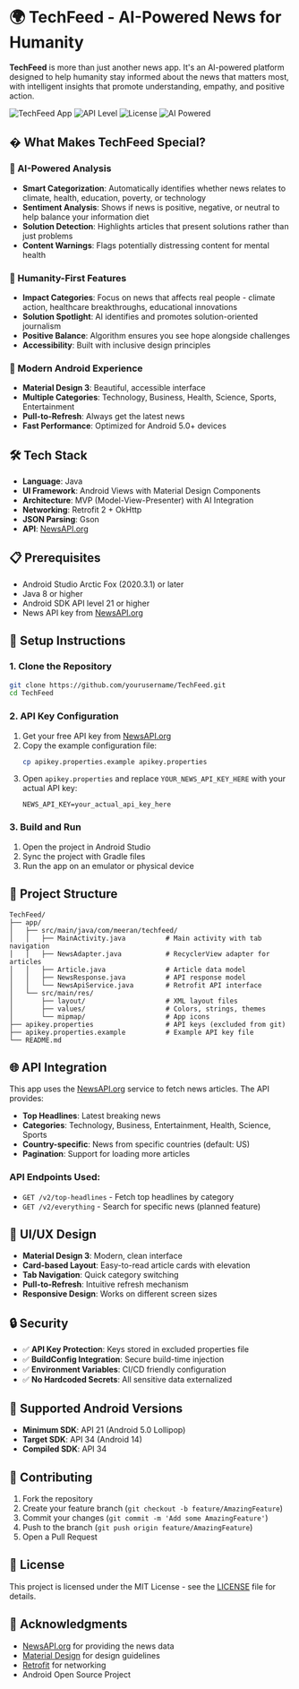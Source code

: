 # 🌍 TechFeed - AI-Powered News for Humanity

**TechFeed** is more than just another news app. It's an AI-powered platform designed to help humanity stay informed about the news that matters most, with intelligent insights that promote understanding, empathy, and positive action.

![TechFeed App](https://img.shields.io/badge/Platform-Android-green.svg)
![API Level](https://img.shields.io/badge/API-21%2B-brightgreen.svg)
![License](https://img.shields.io/badge/License-MIT-blue.svg)
![AI Powered](https://img.shields.io/badge/AI-Powered-purple.svg)

## � What Makes TechFeed Special?

### 🤖 AI-Powered Analysis
- **Smart Categorization**: Automatically identifies whether news relates to climate, health, education, poverty, or technology
- **Sentiment Analysis**: Shows if news is positive, negative, or neutral to help balance your information diet
- **Solution Detection**: Highlights articles that present solutions rather than just problems
- **Content Warnings**: Flags potentially distressing content for mental health

### 🌟 Humanity-First Features
- **Impact Categories**: Focus on news that affects real people - climate action, healthcare breakthroughs, educational innovations
- **Solution Spotlight**: AI identifies and promotes solution-oriented journalism
- **Positive Balance**: Algorithm ensures you see hope alongside challenges
- **Accessibility**: Built with inclusive design principles

### 📱 Modern Android Experience
- **Material Design 3**: Beautiful, accessible interface
- **Multiple Categories**: Technology, Business, Health, Science, Sports, Entertainment
- **Pull-to-Refresh**: Always get the latest news
- **Fast Performance**: Optimized for Android 5.0+ devices

## 🛠️ Tech Stack

- **Language**: Java
- **UI Framework**: Android Views with Material Design Components
- **Architecture**: MVP (Model-View-Presenter) with AI Integration
- **Networking**: Retrofit 2 + OkHttp
- **JSON Parsing**: Gson
- **API**: [NewsAPI.org](https://newsapi.org/)

## 📋 Prerequisites

- Android Studio Arctic Fox (2020.3.1) or later
- Java 8 or higher
- Android SDK API level 21 or higher
- News API key from [NewsAPI.org](https://newsapi.org/)

## 🔧 Setup Instructions

### 1. Clone the Repository
```bash
git clone https://github.com/yourusername/TechFeed.git
cd TechFeed
```

### 2. API Key Configuration
1. Get your free API key from [NewsAPI.org](https://newsapi.org/register)
2. Copy the example configuration file:
   ```bash
   cp apikey.properties.example apikey.properties
   ```
3. Open `apikey.properties` and replace `YOUR_NEWS_API_KEY_HERE` with your actual API key:
   ```properties
   NEWS_API_KEY=your_actual_api_key_here
   ```

### 3. Build and Run
1. Open the project in Android Studio
2. Sync the project with Gradle files
3. Run the app on an emulator or physical device

## 📁 Project Structure

```
TechFeed/
├── app/
│   ├── src/main/java/com/meeran/techfeed/
│   │   ├── MainActivity.java          # Main activity with tab navigation
│   │   ├── NewsAdapter.java           # RecyclerView adapter for articles
│   │   ├── Article.java               # Article data model
│   │   ├── NewsResponse.java          # API response model
│   │   └── NewsApiService.java        # Retrofit API interface
│   └── src/main/res/
│       ├── layout/                    # XML layout files
│       ├── values/                    # Colors, strings, themes
│       └── mipmap/                    # App icons
├── apikey.properties                  # API keys (excluded from git)
├── apikey.properties.example          # Example API key file
└── README.md
```

## 🌐 API Integration

This app uses the [NewsAPI.org](https://newsapi.org/) service to fetch news articles. The API provides:

- **Top Headlines**: Latest breaking news
- **Categories**: Technology, Business, Entertainment, Health, Science, Sports
- **Country-specific**: News from specific countries (default: US)
- **Pagination**: Support for loading more articles

### API Endpoints Used:
- `GET /v2/top-headlines` - Fetch top headlines by category
- `GET /v2/everything` - Search for specific news (planned feature)

## 🎨 UI/UX Design

- **Material Design 3**: Modern, clean interface
- **Card-based Layout**: Easy-to-read article cards with elevation
- **Tab Navigation**: Quick category switching
- **Pull-to-Refresh**: Intuitive refresh mechanism
- **Responsive Design**: Works on different screen sizes

## 🔒 Security

- ✅ **API Key Protection**: Keys stored in excluded properties file
- ✅ **BuildConfig Integration**: Secure build-time injection
- ✅ **Environment Variables**: CI/CD friendly configuration
- ✅ **No Hardcoded Secrets**: All sensitive data externalized

## 📱 Supported Android Versions

- **Minimum SDK**: API 21 (Android 5.0 Lollipop)
- **Target SDK**: API 34 (Android 14)
- **Compiled SDK**: API 34

## 🤝 Contributing

1. Fork the repository
2. Create your feature branch (`git checkout -b feature/AmazingFeature`)
3. Commit your changes (`git commit -m 'Add some AmazingFeature'`)
4. Push to the branch (`git push origin feature/AmazingFeature`)
5. Open a Pull Request

## 📄 License

This project is licensed under the MIT License - see the [LICENSE](LICENSE) file for details.

## 🙏 Acknowledgments

- [NewsAPI.org](https://newsapi.org/) for providing the news data
- [Material Design](https://material.io/) for design guidelines
- [Retrofit](https://square.github.io/retrofit/) for networking
- Android Open Source Project

